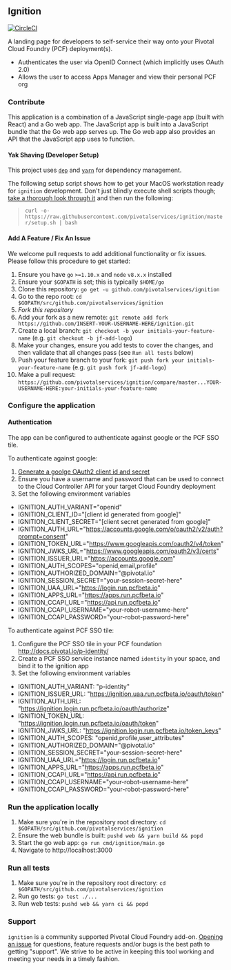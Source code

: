 ## Ignition
[![CircleCI](https://circleci.com/gh/pivotalservices/ignition/tree/master.svg?style=svg)](https://circleci.com/gh/pivotalservices/ignition/tree/master)

A landing page for developers to self-service their way onto your Pivotal Cloud Foundry (PCF) deployment(s).

* Authenticates the user via OpenID Connect (which implicitly uses OAuth 2.0)
* Allows the user to access Apps Manager and view their personal PCF org

### Contribute

This application is a combination of a JavaScript single-page app (built with React) and a Go web app. The JavaScript app is built into a JavaScript bundle that the Go web app serves up. The Go web app also provides an API that the JavaScript app uses to function.

#### Yak Shaving (Developer Setup)

This project uses [`dep`](https://github.com/golang/dep) and [`yarn`](https://yarnpkg.com) for dependency management.

The following setup script shows how to get your MacOS workstation ready for `ignition` development. Don't just blindly execute shell scripts though; [take a thorough look through it](https://raw.githubusercontent.com/pivotalservices/ignition/master/setup.sh) and then run the following:

> `curl -o- https://raw.githubusercontent.com/pivotalservices/ignition/master/setup.sh | bash`

#### Add A Feature / Fix An Issue

We welcome pull requests to add additional functionality or fix issues. Please follow this procedure to get started:

1. Ensure you have `go` `>=1.10.x` and `node` `v8.x.x` installed
1. Ensure your `$GOPATH` is set; this is typically `$HOME/go`
1. Clone this repository: `go get -u github.com/pivotalservices/ignition`
1. Go to the repo root: `cd $GOPATH/src/github.com/pivotalservices/ignition`
1. *Fork this repository*
1. Add your fork as a new remote: `git remote add fork https://github.com/INSERT-YOUR-USERNAME-HERE/ignition.git`
1. Create a local branch: `git checkout -b your initials-your-feature-name` (e.g. `git checkout -b jf-add-logo`)
1. Make your changes, ensure you add tests to cover the changes, and then validate that all changes pass (see `Run all tests` below)
1. Push your feature branch to your fork: `git push fork your initials-your-feature-name` (e.g. `git push fork jf-add-logo`)
1. Make a pull request: `https://github.com/pivotalservices/ignition/compare/master...YOUR-USERNAME-HERE:your-initials-your-feature-name`

### Configure the application
#### Authentication
The app can be configured to authenticate against google or the PCF SSO tile.

To authenticate against google:
1. [Generate a goolge OAuth2 client id and secret](https://console.developers.google.com/apis/credentials)
1. Ensure you have a username and password that can be used to connect to the
  Cloud Controller API for your target Cloud Foundry deployment
1. Set the following environment variables
  * IGNITION_AUTH_VARIANT="openid"
  * IGNITION_CLIENT_ID="[client id generated from google]"
  * IGNITION_CLIENT_SECRET="[client secret generated from google]"
  * IGNITION_AUTH_URL="https://accounts.google.com/o/oauth2/v2/auth?prompt=consent"
  * IGNITION_TOKEN_URL="https://www.googleapis.com/oauth2/v4/token"
  * IGNITION_JWKS_URL="https://www.googleapis.com/oauth2/v3/certs"
  * IGNITION_ISSUER_URL="https://accounts.google.com"
  * IGNITION_AUTH_SCOPES="openid,email,profile"
  * IGNITION_AUTHORIZED_DOMAIN="@pivotal.io"
  * IGNITION_SESSION_SECRET="your-session-secret-here"
  * IGNITION_UAA_URL="https://login.run.pcfbeta.io"
  * IGNITION_APPS_URL="https://apps.run.pcfbeta.io"
  * IGNITION_CCAPI_URL="https://api.run.pcfbeta.io"
  * IGNITION_CCAPI_USERNAME="your-robot-username-here"
  * IGNITION_CCAPI_PASSWORD="your-robot-password-here"

To authenticate against PCF SSO tile:
1. Configure the PCF SSO tile in your PCF foundation http://docs.pivotal.io/p-identity/
1. Create a PCF SSO service instance named `identity` in your space, and bind it to the ignition app
1. Set the following environment variables
  * IGNITION_AUTH_VARIANT: "p-identity"
  * IGNITION_ISSUER_URL: "https://ignition.uaa.run.pcfbeta.io/oauth/token"
  * IGNITION_AUTH_URL: "https://ignition.login.run.pcfbeta.io/oauth/authorize"
  * IGNITION_TOKEN_URL: "https://ignition.login.run.pcfbeta.io/oauth/token"
  * IGNITION_JWKS_URL: "https://ignition.login.run.pcfbeta.io/token_keys"
  * IGNITION_AUTH_SCOPES: "openid,profile,user_attributes"
  * IGNITION_AUTHORIZED_DOMAIN="@pivotal.io"
  * IGNITION_SESSION_SECRET="your-session-secret-here"
  * IGNITION_UAA_URL="https://login.run.pcfbeta.io"
  * IGNITION_APPS_URL="https://apps.run.pcfbeta.io"
  * IGNITION_CCAPI_URL="https://api.run.pcfbeta.io"
  * IGNITION_CCAPI_USERNAME="your-robot-username-here"
  * IGNITION_CCAPI_PASSWORD="your-robot-password-here"

### Run the application locally

1. Make sure you're in the repository root directory: `cd $GOPATH/src/github.com/pivotalservices/ignition`
1. Ensure the web bundle is built: `pushd web && yarn build && popd`
1. Start the go web app: `go run cmd/ignition/main.go`
1. Navigate to http://localhost:3000

### Run all tests

1. Make sure you're in the repository root directory: `cd $GOPATH/src/github.com/pivotalservices/ignition`
1. Run go tests: `go test ./...`
1. Run web tests: `pushd web && yarn ci && popd`

### Support

`ignition` is a community supported Pivotal Cloud Foundry add-on. [Opening an issue](https://github.com/pivotalservices/ignition/issues/new) for questions, feature requests and/or bugs is the best path to getting "support". We strive to be active in keeping this tool working and meeting your needs in a timely fashion.
